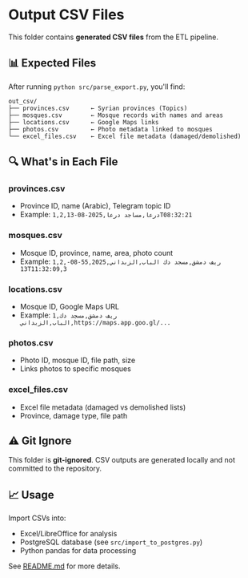 # Output CSV Files

This folder contains **generated CSV files** from the ETL pipeline.

## 📊 Expected Files

After running `python src/parse_export.py`, you'll find:

```
out_csv/
├── provinces.csv      ← Syrian provinces (Topics)
├── mosques.csv        ← Mosque records with names and areas
├── locations.csv      ← Google Maps links
├── photos.csv         ← Photo metadata linked to mosques
└── excel_files.csv    ← Excel file metadata (damaged/demolished)
```

## 🔍 What's in Each File

### provinces.csv
- Province ID, name (Arabic), Telegram topic ID
- Example: `1,2,درعا,مساجد درعا,2025-08-13T08:32:21`

### mosques.csv
- Mosque ID, province, name, area, photo count
- Example: `1,2,ريف دمشق,مسجد دك الباب,الزبداني,55,2025-08-13T11:32:09,3`

### locations.csv
- Mosque ID, Google Maps URL
- Example: `1,ريف دمشق,مسجد دك الباب,الزبداني,https://maps.app.goo.gl/...`

### photos.csv
- Photo ID, mosque ID, file path, size
- Links photos to specific mosques

### excel_files.csv
- Excel file metadata (damaged vs demolished lists)
- Province, damage type, file path

## ⚠️ Git Ignore

This folder is **git-ignored**. CSV outputs are generated locally and not committed to the repository.

## 📈 Usage

Import CSVs into:
- Excel/LibreOffice for analysis
- PostgreSQL database (see `src/import_to_postgres.py`)
- Python pandas for data processing

See [README.md](../README.md) for more details.
